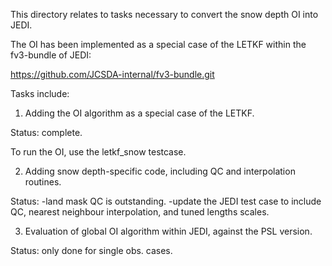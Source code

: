 This directory relates to tasks necessary to convert the snow depth OI into JEDI. 

The OI has been implemented as a special case of the LETKF within the fv3-bundle of JEDI: 

https://github.com/JCSDA-internal/fv3-bundle.git

Tasks include: 

1. Adding the OI algorithm as a special case of the LETKF.
 
Status: complete. 

To run the OI, use the letkf_snow testcase.

2. Adding snow depth-specific code, including QC and interpolation routines. 

Status: 
-land mask QC is outstanding. 
-update the JEDI test case to include QC, nearest neighbour interpolation, and tuned lengths scales.

3. Evaluation of global OI algorithm within JEDI, against the PSL version. 

Status: only done for single obs. cases. 

